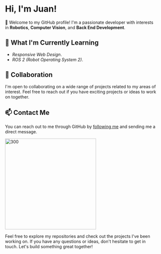 # Hi, I'm Juan!

👋 Welcome to my GitHub profile! I'm a passionate developer with interests in **Robotics**, **Computer Vision**, and **Back End Development**. 

## 🌱 What I'm Currently Learning

- *Responsive Web Design*.
- *ROS 2 (Robot Operating System 2)*.

## 💞 Collaboration

I'm open to collaborating on a wide range of projects related to my areas of interest. Feel free to reach out if you have exciting projects or ideas to work on together.

## 📫 Contact Me

You can reach out to me through GitHub by [following me](https://github.com/fectec) and sending me a direct message.

<img src="[url_of_your_gif](https://media.tenor.com/ShqRkUv63pAAAAAd/cat-vibing-vibing-cat.gif)
)" alt="300" width="300">

Feel free to explore my repositories and check out the projects I've been working on. If you have any questions or ideas, don't hesitate to get in touch. Let's build something great together!

<!---
fectec/fectec is a ✨ special ✨ repository because its `README.md` (this file) appears on your GitHub profile.
You can click the Preview link to take a look at your changes.
--->
